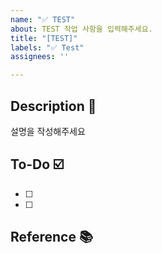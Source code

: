```yaml
---
name: "✅ TEST"
about: TEST 작업 사항을 입력해주세요.
title: "[TEST]"
labels: "✅ Test"
assignees: ''

---
```


## Description 📝
설명을 작성해주세요

## To-Do ☑️
- [ ]
- [ ]

## Reference 📚
